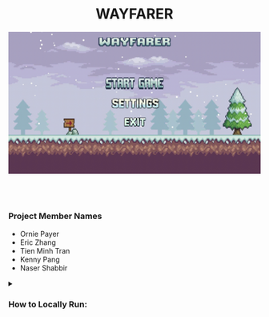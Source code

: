 <h1 align="center">WAYFARER</h1>
<img src="https://github.com/Orniepay/WAYFARER/blob/main/images/Wayfarer.gif"  alt="UB Commons Food Web App"/>


<br><br>
### Project Member Names
- Ornie Payer
- Eric Zhang
- Tien Minh Tran
- Kenny Pang
- Naser Shabbir


</details> <details> <summary> <h3> How to Locally Run: </h2></summary>

Clone the repository:

```bash
https://github.com/Orniepay/WAYFARER.git
```

In the Terminal:

```bash
python main_menu.py
```
